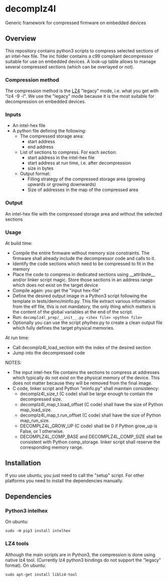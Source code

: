 
# decomplz4l
Generic framework for compressed firmware on embedded devices

## Overview
This repository contains python3 scripts to compress selected sections of an
intel-hex file. The inc folder contains a c99 compliant decompressor suitable
for use on embedded devices. A look-up table allows to manage several compressed
sections (which can be overlayed or not).

### Compression method
The compression method is the [LZ4](https://lz4.github.io/lz4/) "legacy" mode, i.e. what you get with "lz4 -9 -l".
We use the "legacy" mode because it is the most suitable for decompression on
embedded devices.

### Inputs

* An intel-hex file
* A python file defining the following:
    * The compressed storage area:
        * start address
        * end address
    * List of sections to compress. For each section:
        * start address in the intel-hex file
        * start address at run time, i.e. after decompression
        * size in bytes
    * Output format:
        * Filling strategy of the compressed storage area (growing upwards or growing downwards)
        * Size of addresses in the map of the compressed area

### Output
An intel-hex file with the compressed storage area and without the selected sections

### Usage
At build time:
- Compile the entire firmware without memory size constraints. The firmware shall
already include the decompressor code and calls to it.
- Identify the code sections which need to be compressed to fit in the memory
- Place the code to compress in dedicated sections using \_\_attribute\_\_ and/or linker script magic. Store those sections in an address range which does not exist on the target device
- Compile again: you get the "input hex-file"
- Define the desired output image in a Python3 script following the template in tests/demo/minfo.py. This file extract various information from the elf file, this is not mandatory, the only thing which matters is the content of the global variables at the end of the script.   
- Run: `decomplz4l_prep/__init__.py <ihex file> <python file>`  
- Optionally you can use the script phyihex.py to create a clean output file which
fully defines the target physical memories.

At run time:
- Call decomplz4l_load_section with the index of the desired section
- Jump into the decompressed code

NOTES:
- The input intel-hex file contains the sections to compress at addresses which typically do not exist on the physical memory of the device. This does not matter because they will be removed from the final image.
- C code, linker script and Python "minfo.py" shall maintain consistency:
    - decomplz4l_size_t (C code) shall be large enough to contain the decompressed size.
    - decomplz4l_map_t.load_offset (C code) shall have the size of Python map_load_size.
    - decomplz4l_map_t.run_offset (C code) shall have the size of Python map_run_size.
    - DECOMPLZ4L_GROW_UP (C code) shall be 0 if Python grow_up is False, or 1 otherwise.
    - DECOMPLZ4L_COMP_BASE and DECOMPLZ4L_COMP_SIZE shall be consistent with Python comp_storage. linker script shall reserve the corresponding memory range.

## Installation
If you use ubuntu, you just need to call the "setup" script. For other platforms
you need to install the dependencies manually.

## Dependencies

### Python3 intelhex
On ubuntu:

    sudo -H pip3 install intelhex

### LZ4 tools
Although the main scripts are in Python3, the compression is done using native
lz4 tool. (Currently lz4 python3 bindings do not support the "legacy" format).
On ubuntu:

    sudo apt-get install liblz4-tool
